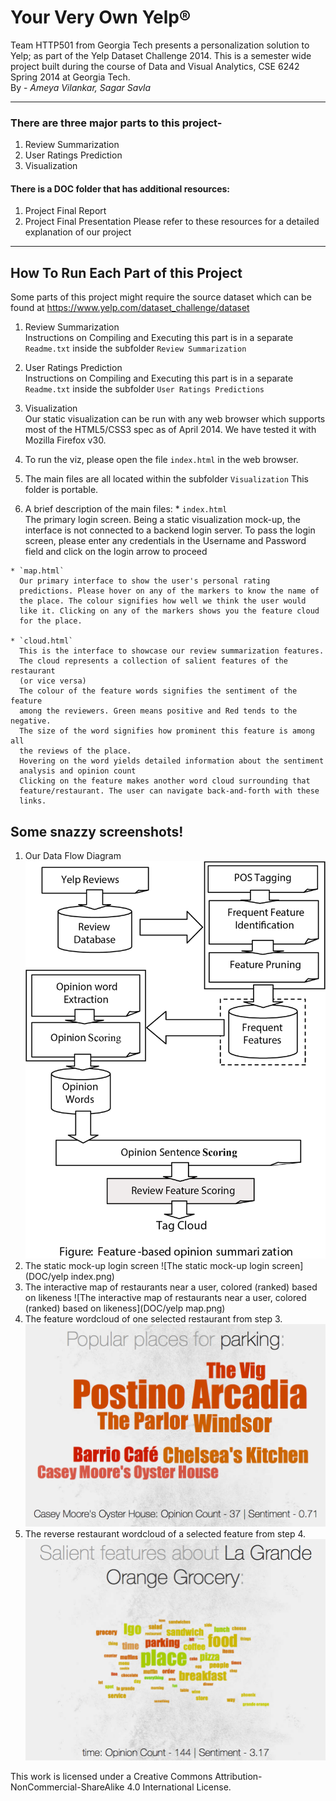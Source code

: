 # Your Very Own Yelp®

Team HTTP501 from Georgia Tech presents a personalization solution to Yelp; as part of the Yelp Dataset Challenge 2014. This is a semester wide project built during the course of Data and Visual Analytics, CSE 6242 Spring 2014 at Georgia Tech.  
By - _Ameya Vilankar, Sagar Savla_

---

### There are three major parts to this project-
1. Review Summarization
2. User Ratings Prediction
3. Visualization  

#### There is a DOC folder that has additional resources:
1. Project Final Report
2. Project Final Presentation
Please refer to these resources for a detailed explanation of our project

---
## How To Run Each Part of this Project

Some parts of this project might require the source dataset which can
be found at https://www.yelp.com/dataset_challenge/dataset

1. Review Summarization  
Instructions on Compiling and Executing this part is in a separate
`Readme.txt` inside the subfolder `Review Summarization`

2. User Ratings Prediction  
Instructions on Compiling and Executing this part is in a separate
`Readme.txt` inside the subfolder `User Ratings Predictions`

3. Visualization  
Our static visualization can be run with any web browser which supports
most of the HTML5/CSS3 spec as of April 2014. We have tested it with
Mozilla Firefox v30.  
  1. To run the viz, please open the file `index.html` in the web browser.
  2. The main files are all located within the subfolder `Visualization`
   This folder is portable.
  3. A brief description of the main files:
    * `index.html`  
      The primary login screen. Being a static visualization mock-up,
      the interface is not connected to a backend login server. To
      pass the login screen, please enter any credentials in the Username
      and Password field and click on the login arrow to proceed

    * `map.html`  
      Our primary interface to show the user's personal rating
      predictions. Please hover on any of the markers to know the name of
      the place. The colour signifies how well we think the user would
      like it. Clicking on any of the markers shows you the feature cloud
      for the place.

    * `cloud.html`  
      This is the interface to showcase our review summarization features.
      The cloud represents a collection of salient features of the restaurant
      (or vice versa)  
      The colour of the feature words signifies the sentiment of the feature
      among the reviewers. Green means positive and Red tends to the negative.
      The size of the word signifies how prominent this feature is among all
      the reviews of the place.  
      Hovering on the word yields detailed information about the sentiment
      analysis and opinion count  
      Clicking on the feature makes another word cloud surrounding that
      feature/restaurant. The user can navigate back-and-forth with these
      links.

## Some snazzy screenshots!
1. Our Data Flow Diagram
  ![Our Data Flow Diagram](DOC/flow-diagram.png)
2. The static mock-up login screen
  ![The static mock-up login screen](DOC/yelp index.png)
3. The interactive map of restaurants near a user, colored (ranked) based on likeness
  ![The interactive map of restaurants near a user, colored (ranked) based on likeness](DOC/yelp map.png)
4. The feature wordcloud of one selected restaurant from step 3.
  ![The feature wordcloud of one selected restaurant from step 3.](DOC/wordcloud-feature.png)
5. The reverse restaurant wordcloud of a selected feature from step 4.
  ![The reverse restaurant wordcloud of a selected feature from step 4.](DOC/wordcloud-restaurant.png)


This work is licensed under a Creative Commons Attribution-NonCommercial-ShareAlike 4.0 International License.
